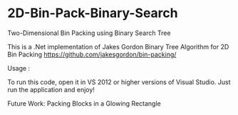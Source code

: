 # 2D-Bin-Pack-Binary-Search
Two-Dimensional Bin Packing using Binary Search Tree

This is a .Net implementation of Jakes Gordon Binary Tree Algorithm for 2D Bin Packing
https://github.com/jakesgordon/bin-packing/

Usage :

To run this code, open it in VS 2012 or higher versions of Visual Studio.
Just run the application and enjoy!

Future Work: 
Packing Blocks in a Glowing Rectangle 
    

